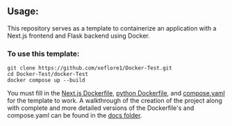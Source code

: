 
## Usage:

This repository serves as a template to containerize an application with a Next.js frontend and Flask backend using Docker. 

### To use this template:
 
```
git clone https://github.com/xeflore1/Docker-Test.git
cd Docker-Test/docker-Test
docker compose up --build
```
You must fill in the [Next.js Dockerfile](docker-test/nextjs/Dockerfile), [python Dockerfile](docker-test/python/Dockerfile), and [compose.yaml](docker-test/compose.yaml) for the template to work. A walkthrough of the creation of the project along with complete and more detailed versions of the Dockerfile's and compose.yaml can be found in the [docs folder](./docker-test/docs/).